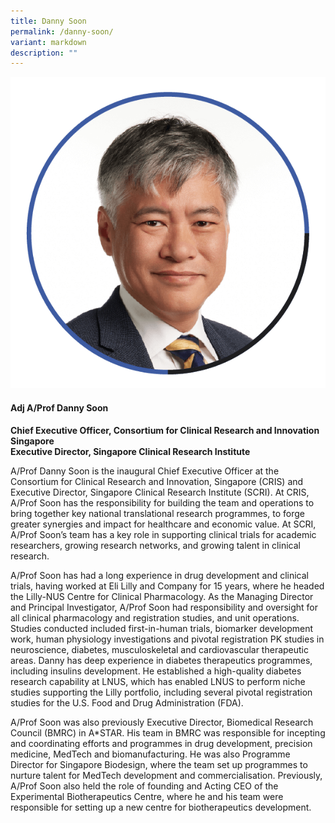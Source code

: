 ```yaml
---
title: Danny Soon
permalink: /danny-soon/
variant: markdown
description: ""
---
```

<div class="row">
<div class="col is-3">
<img src="/images/Speakers_Danny_Soon.png">
</div>
<div class="col is-9 speaker-details">
	<h4><b>Adj A/Prof Danny Soon</b></h4>
<b>Chief Executive Officer, Consortium for Clinical Research and Innovation Singapore<br>
Executive Director, Singapore Clinical Research Institute</b>
	
<p>A/Prof Danny Soon is the inaugural Chief Executive Officer at the Consortium for Clinical Research and Innovation, Singapore (CRIS) and Executive Director, Singapore Clinical Research Institute (SCRI). At CRIS, A/Prof Soon has the responsibility for building the team and operations to bring together key national translational research programmes, to forge greater synergies and impact for healthcare and economic value. At SCRI, A/Prof Soon’s team has a key role in supporting clinical trials for academic researchers, growing research networks, and growing talent in clinical research.</p>

<p>A/Prof Soon has had a long experience in drug development and clinical trials, having worked at Eli Lilly and Company for 15 years, where he headed the Lilly-NUS Centre for Clinical Pharmacology. As the Managing Director and Principal Investigator, A/Prof Soon had responsibility and oversight for all clinical pharmacology and registration studies, and unit operations. Studies conducted included first-in-human trials, biomarker development work, human physiology investigations and pivotal registration PK studies in neuroscience, diabetes, musculoskeletal and cardiovascular therapeutic areas. Danny has deep experience in diabetes therapeutics programmes, including insulins development. He established a high-quality diabetes research capability at LNUS, which has enabled LNUS to perform niche studies supporting the Lilly portfolio, including several pivotal registration studies for the U.S. Food and Drug Administration (FDA).</p>

<p>A/Prof Soon was also previously Executive Director, Biomedical Research Council (BMRC) in A*STAR. His team in BMRC was responsible for incepting and coordinating efforts and programmes in drug development, precision medicine, MedTech and biomanufacturing. He was also Programme Director for Singapore Biodesign, where the team set up programmes to nurture talent for MedTech development and commercialisation. Previously, A/Prof Soon also held the role of founding and Acting CEO of the Experimental Biotherapeutics Centre, where he and his team were responsible for setting up a new centre for biotherapeutics development.
</p>
</div>
</div>